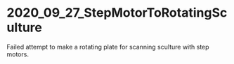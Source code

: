 # 2020_09_27_StepMotorToRotatingSculture
Failed attempt to make a rotating plate for scanning sculture with step motors.
